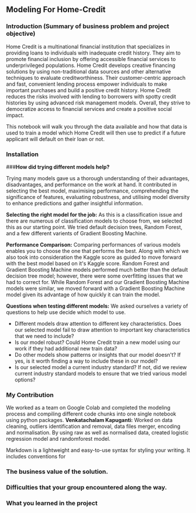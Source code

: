 ## Modeling For Home-Credit

### Introduction (Summary of business problem and project objective)

Home Credit is a multinational financial institution that specializes in providing loans to individuals with inadequate credit history. They aim to promote financial inclusion by offering accessible financial services to underprivileged populations. Home Credit develops creative financing solutions by using non-traditional data sources and other alternative techniques to evaluate creditworthiness. Their customer-centric approach and fast, convenient lending process empower individuals to make important purchases and build a positive credit history. Home Credit reduces the risks involved with lending to borrowers with spotty credit histories by using advanced risk management models. Overall, they strive to democratize access to financial services and create a positive social impact.

This notebook will walk you through the data available and how that data is used to train a model which Home Credit will then use to predict if a future applicant will default on their loan or not.


### Installation

###**How did trying different models help?**

Trying many models gave us a thorough understanding of their advantages, disadvantages, and performance on the work at hand. It contributed in selecting the best model, maximising performance, comprehending the significance of features, evaluating robustness, and utilising model diversity to enhance predictions and gather insightful information.

**Selecting the right model for the job:** As this is a classification issue and there are numerous of classification models to choose from, we selected this as our starting point. We tried default decision trees, Random Forest, and a few different varients of Gradient Boosting Machine.

**Performance Comparison:** Comparing performances of various models enables you to choose the one that performs the best. Along with which we also took into consideration the Kaggle score as guided to move forward with the best model based on it's Kaggle score. Random Forest and Gradient Boosting Machine models performed much better than the default decision tree model; however, there were some overfitting issues that we had to correct for. While Random Forest and our Gradient Boosting Machine models were similar, we moved forward with a Gradient Boosting Machine model given its advantage of how quickly it can train the model.

**Questions when testing different models:** We asked ourselves a variety of questions to help use decide which model to use.



*   Different models draw attention to different key characteristics. Does our selected model fail to draw attention to important key characteristics that we need to include?
*   Is our model robust? Could Home Credit train a new model using our work if they had additional new train data?
*   Do other models show patterns or insights that our model doesn't? If yes, is it worth finding a way to include these in our model?
*   Is our selected model a current industry standard? If not, did we review current industry standard models to ensure that we tried various model options?


### My Contribution

We worked as a team on Google Colab and completed the modeling process and compiling different code chunks into one single notebook using python packages.
**Venkatachalam Kapuganti:** Worked on data cleaning, outliers identification and removal, data files merger, encoding and normalisation. By using raw as well as normalised data, created logistic regression model and randomforest model.

Markdown is a lightweight and easy-to-use syntax for styling your writing. It includes conventions for

### The business value of the solution.



### Difficulties that your group encountered along the way.


### What you learned in the project

